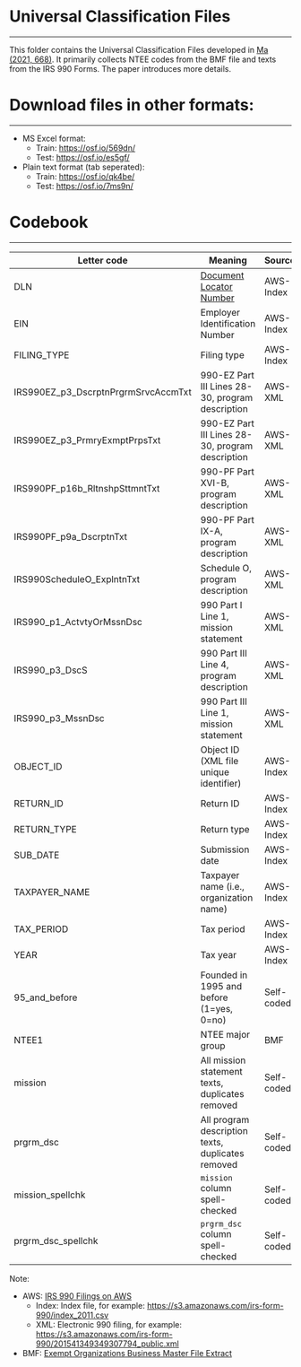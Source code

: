 # Universal Classification Files
---

This folder contains the Universal Classification Files developed in [Ma (2021, 668)](https://doi.org/10.1177/0899764020968153). It primarily collects NTEE codes from the BMF file and texts from the IRS 990 Forms. The paper introduces more details.

# Download files in other formats:
---

- MS Excel format:
    - Train: https://osf.io/569dn/
    - Test: https://osf.io/es5gf/
- Plain text format (tab seperated):
    - Train: https://osf.io/qk4be/
    - Test: https://osf.io/7ms9n/

# Codebook
---

|Letter code | Meaning | Source|
|---|---|---|
|DLN|[Document Locator Number](https://web.archive.org/web/20170519181012/https://www.irs.gov/pub/irs-utl/6209-section4-2012.pdf)| AWS-Index|
|EIN|Employer Identification Number|AWS-Index|
|FILING_TYPE|Filing type|AWS-Index|
|IRS990EZ_p3_DscrptnPrgrmSrvcAccmTxt| 990-EZ Part III Lines 28-30, program description|AWS-XML|
|IRS990EZ_p3_PrmryExmptPrpsTxt| 990-EZ Part III Lines 28-30, program description|AWS-XML|
|IRS990PF_p16b_RltnshpSttmntTxt| 990-PF Part XVI-B, program description|AWS-XML|
|IRS990PF_p9a_DscrptnTxt| 990-PF Part IX-A, program description|AWS-XML|
|IRS990ScheduleO_ExplntnTxt| Schedule O, program description|AWS-XML|
|IRS990_p1_ActvtyOrMssnDsc| 990 Part I Line 1, mission statement|AWS-XML|
|IRS990_p3_DscS|990 Part III Line 4, program description|AWS-XML|
|IRS990_p3_MssnDsc|990 Part III Line 1, mission statement|AWS-XML|
|OBJECT_ID| Object ID (XML file unique identifier)|AWS-Index|
|RETURN_ID| Return ID|AWS-Index|
|RETURN_TYPE|Return type|AWS-Index|
|SUB_DATE|Submission date|AWS-Index|
|TAXPAYER_NAME|Taxpayer name (i.e., organization name)|AWS-Index|
|TAX_PERIOD|Tax period|AWS-Index|
|YEAR|Tax year|AWS-Index|
|95_and_before|Founded in 1995 and before (1=yes, 0=no)|Self-coded|
|NTEE1|NTEE major group|BMF|
|mission|All mission statement texts, duplicates removed|Self-coded|
|prgrm_dsc|All program description texts, duplicates removed|Self-coded|
|mission_spellchk|`mission` column spell-checked|Self-coded|
|prgrm_dsc_spellchk|`prgrm_dsc` column spell-checked|Self-coded|

Note:

- AWS: [IRS 990 Filings on AWS](https://registry.opendata.aws/irs990/)
    - Index: Index file, for example: https://s3.amazonaws.com/irs-form-990/index_2011.csv
    - XML: Electronic 990 filing, for example: https://s3.amazonaws.com/irs-form-990/201541349349307794_public.xml
- BMF: [Exempt Organizations Business Master File Extract](https://www.irs.gov/charities-non-profits/exempt-organizations-business-master-file-extract-eo-bmf)
